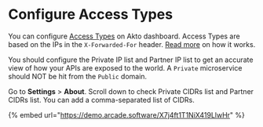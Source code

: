 # Configure Access Types

You can configure [Access Types](broken-reference) on Akto dashboard. Access Types are based on the IPs in the `X-Forwarded-For` header. [Read more](broken-reference) on how it works.&#x20;

You should configure the Private IP list and Partner IP list to get an accurate view of how your APIs are exposed to the world. A `Private` microservice should NOT be hit from the `Public` domain.&#x20;

Go to **Settings** > **About**. Scroll down to check Private CIDRs list and Partner CIDRs list. You can add a comma-separated list of CIDRs.&#x20;

{% embed url="https://demo.arcade.software/X7j4ft1T1NiX419LlwHr" %}
